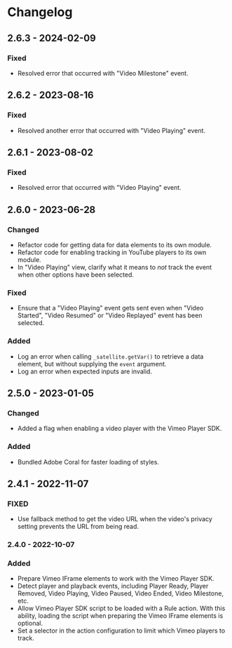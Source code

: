 # Changelog

## 2.6.3 - 2024-02-09

### Fixed

- Resolved error that occurred with "Video Milestone" event.

## 2.6.2 - 2023-08-16

### Fixed

- Resolved another error that occurred with "Video Playing" event.

## 2.6.1 - 2023-08-02

### Fixed

- Resolved error that occurred with "Video Playing" event.

## 2.6.0 - 2023-06-28

### Changed

- Refactor code for getting data for data elements to its own module.
- Refactor code for enabling tracking in YouTube players to its own module.
- In "Video Playing" view, clarify what it means to _not_ track the event when other options have been selected.

### Fixed

- Ensure that a "Video Playing" event gets sent even when "Video Started", "Video Resumed" or "Video Replayed" event has been selected.

### Added

- Log an error when calling `_satellite.getVar()` to retrieve a data element, but without supplying the `event` argument.
- Log an error when expected inputs are invalid.

## 2.5.0 - 2023-01-05

### Changed

- Added a flag when enabling a video player with the Vimeo Player SDK.

### Added

- Bundled Adobe Coral for faster loading of styles.

## 2.4.1 - 2022-11-07

### FIXED

- Use fallback method to get the video URL when the video's privacy setting prevents the URL from being read.

### 2.4.0 - 2022-10-07

### Added

- Prepare Vimeo IFrame elements to work with the Vimeo Player SDK.
- Detect player and playback events, including Player Ready, Player Removed, Video Playing, Video Paused, Video Ended, Video Milestone, etc.
- Allow Vimeo Player SDK script to be loaded with a Rule action. With this ability, loading the script when preparing the Vimeo IFrame elements is optional.
- Set a selector in the action configuration to limit which Vimeo players to track.

